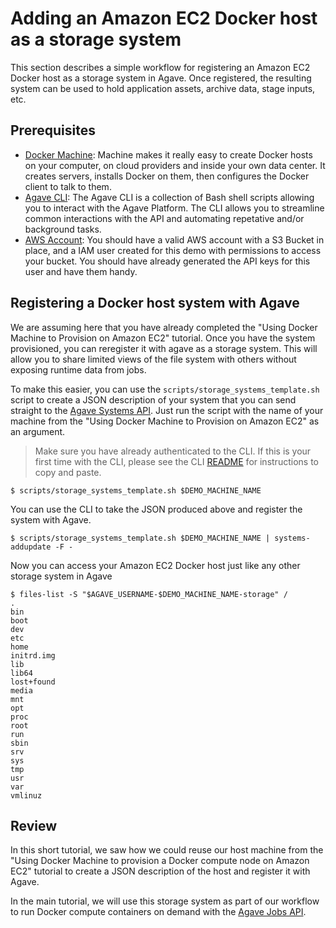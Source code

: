 # Adding an Amazon EC2 Docker host as a storage system

This section describes a simple workflow for registering an Amazon EC2 Docker host as a storage system in Agave. Once registered, the resulting system can be used to hold application assets, archive data, stage inputs, etc.

## Prerequisites

* [Docker Machine](https://docs.docker.com/machine): Machine makes it really easy to create Docker hosts on your computer, on cloud providers and inside your own data center. It creates servers, installs Docker on them, then configures the Docker client to talk to them.
* [Agave CLI](https://bitbucket.org/taccaci/foundation-cli): The Agave CLI is a collection of Bash shell scripts allowing you to interact with the Agave Platform. The CLI allows you to streamline common interactions with the API and automating repetative and/or background tasks.
* [AWS Account](https://portal.aws.amazon.com/gp/aws/developer/registration/index.html?nc2=h_ct): You should have a valid AWS account with a S3 Bucket in place, and a IAM user created for this demo with permissions to access your bucket. You should have already generated the API keys for this user and have them handy.

## Registering a Docker host system with Agave

We are assuming here that you have already completed the "Using Docker Machine to Provision on Amazon EC2" tutorial. Once you have the system provisioned, you can reregister it with agave as a storage system. This will allow you to share limited views of the file system with others without exposing runtime data from jobs.

 To make this easier, you can use the `scripts/storage_systems_template.sh` script to create a JSON description of your system that you can send straight to the [Agave Systems API](http://preview.agaveapi.co/documentation/tutorials/system-management-tutorial/). Just run the script with the name of your machine from the "Using Docker Machine to Provision on Amazon EC2" as an argument.

> Make sure you have already authenticated to the CLI. If this is your first time with the CLI, please see the CLI [README](https://bitbucket.org/taccaci/foundation-cli/src/master/README.md?at=master) for instructions to copy and paste.


```
$ scripts/storage_systems_template.sh $DEMO_MACHINE_NAME

```

You can use the CLI to take the JSON produced above and register the system with Agave.

```
$ scripts/storage_systems_template.sh $DEMO_MACHINE_NAME | systems-addupdate -F -
```

Now you can access your Amazon EC2 Docker host just like any other storage system in Agave

```
$ files-list -S "$AGAVE_USERNAME-$DEMO_MACHINE_NAME-storage" /
.
bin
boot
dev
etc
home
initrd.img
lib
lib64
lost+found
media
mnt
opt
proc
root
run
sbin
srv
sys
tmp
usr
var
vmlinuz
```

## Review

In this short tutorial, we saw how we could reuse our host machine from the "Using Docker Machine to provision a Docker compute node on Amazon EC2" tutorial to create a JSON description of the host and register it with Agave.

In the main tutorial, we will use this storage system as part of our workflow to run Docker compute containers on demand with the [Agave Jobs API](http://preview.agaveapi.co/documentation/tutorials/job-management-tutorial/).
